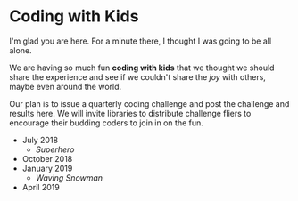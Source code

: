 # Coding with Kids #

I'm glad you are here. For a minute there, I thought I was going to be all alone.

We are having so much fun **coding with kids** that we thought we should share the experience and see if we couldn't share the _joy_ with others, maybe even around the world.

Our plan is to issue a quarterly coding challenge and post the challenge and results here.  We will invite libraries to distribute challenge fliers to encourage their budding coders to join
in on the fun.

- July 2018
  - _Superhero_
- October 2018
- January 2019
  - _Waving Snowman_
- April 2019
